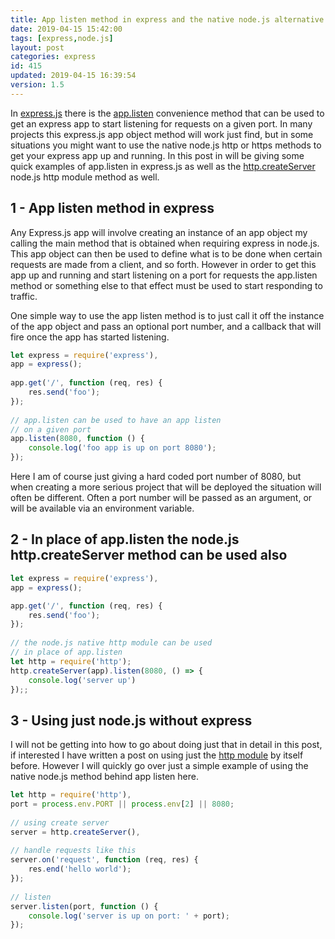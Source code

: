 ```yaml
---
title: App listen method in express and the native node.js alternative
date: 2019-04-15 15:42:00
tags: [express,node.js]
layout: post
categories: express
id: 415
updated: 2019-04-15 16:39:54
version: 1.5
---
```


In [express.js](https://expressjs.com/) there is the [app.listen](https://expressjs.com/en/api.html#app.listen) convenience method that can be used to get an express app to start listening for requests on a given port. In many projects this express.js app object method will work just find, but in some situations you might want to use the native node.js http or https methods to get your express app up and running. In this post in will be giving some quick examples of app.listen in express.js as well as the [http.createServer](https://nodejs.org/api/http.html#http_http_createserver_options_requestlistener) node.js http module method as well.

<!-- more -->

## 1 - App listen method in express

Any Express.js app will involve creating an instance of an app object my calling the main method that is obtained when requiring express in node.js. This app object can then be used to define what is to be done when certain requests are made from a client, and so forth. However in order to get this app up and running and start listening on a port for requests the app.listen method or something else to that effect must be used to start responding to traffic.

One simple way to use the app listen method is to just call it off the instance of the app object and pass an optional port number, and a callback that will fire once the app has started listening.

```js
let express = require('express'),
app = express();
 
app.get('/', function (req, res) {
    res.send('foo');
});
 
// app.listen can be used to have an app listen
// on a given port
app.listen(8080, function () {
    console.log('foo app is up on port 8080');
});
```

Here I am of course just giving a hard coded port number of 8080, but when creating a more serious project that will be deployed the situation will often be different. Often a port number will be passed as an argument, or will be available via an environment variable.

## 2 - In place of app.listen the node.js http.createServer method can be used also

```js
let express = require('express'),
app = express();

app.get('/', function (req, res) {
    res.send('foo');
});
 
// the node.js native http module can be used
// in place of app.listen
let http = require('http');
http.createServer(app).listen(8080, () => {
    console.log('server up')
});;
```

## 3 - Using just node.js without express

I will not be getting into how to go about doing just that in detail in this post, if interested I have written a post on using just the [http module](/2018/02/06/nodejs-http/) by itself before. However I will quickly go over just a simple example of using the native node.js method behind app listen here.

```js
let http = require('http'),
port = process.env.PORT || process.env[2] || 8080;
 
// using create server
server = http.createServer(),
 
// handle requests like this
server.on('request', function (req, res) {
    res.end('hello world');
});
 
// listen
server.listen(port, function () {
    console.log('server is up on port: ' + port);
});
```